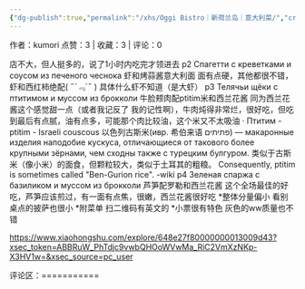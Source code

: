 ```yaml
---
{"dg-publish":true,"permalink":"/xhs/Oggi Bistro｜新荷兰岛｜意大利菜/","created":"2025-03-17T22:13:25.930+08:00","updated":"2025-03-17T22:13:25.930+08:00"}
---
```


作者：kumori
点赞：3   |   收藏：3   |   评论：0

店不大，但人挺多的，说了1小时内吃完才领进去
p2 Спагетти с креветками и соусом из печеного чеснока 虾和烤蒜酱意大利面 面有点硬，其他都很不错，虾和西红柿绝配( ﻿˶﻿´﹃`˵﻿ ) 具体什么虾不知道（是大虾）
p3 Телячьи щёки с птитимом и муссом из брокколи 牛脸颊肉配ptitim米和西兰花酱 同为西兰花酱这个感觉甜一点（或者我记反了 我的记性啊），牛肉炖得非常烂，很好吃，但吃到最后有点腻，油有点多，可能那个肉比较油，这个米又不太吸油
· Птитим - ptitim - Israeli couscous 以色列古斯米(ивр. ‏希伯来语 פתיתים‏‎) — макаронные изделия наподобие кускуса, отличающиеся от такового более крупными зёрнами, чем сходны также с турецким булгуром. 类似于古斯米（像小米）的面食，但颗粒较大，类似于土耳其的粗粮。
Consequently, ptitim is sometimes called "Ben-Gurion rice". -wiki
p4 Зеленая спаржа с базиликом и муссом из брокколи 芦笋配罗勒和西兰花酱 这个全场最佳的好吃，芦笋应该煎过，有一面有点焦，很嫩，西兰花酱很好吃
*整体分量偏小 看别桌点的披萨也很小
*附菜单 扫二维码有英文的
*小票很有特色 灰色的ww质量也不错

https://www.xiaohongshu.com/explore/648e27f80000000013009d43?xsec_token=ABBRuW_PhTdjc9vwbQHOoWVwMa_RiC2VmXzNKp-X3HV1w=&xsec_source=pc_user

评论区：===========

